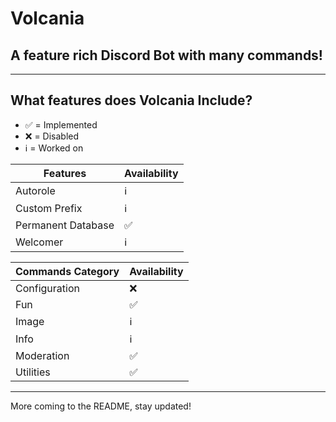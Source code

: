 # Volcania

## A feature rich Discord Bot with many commands!

---

## What features does Volcania Include?

- ✅ = Implemented
- ❌ = Disabled
- ℹ️ = Worked on

| Features           | Availability |
| ------------------ | ------------ |
| Autorole           | ℹ️           |
| Custom Prefix      | ℹ️           |
| Permanent Database | ✅           |
| Welcomer           | ℹ️           |

| Commands Category | Availability |
| ----------------- | ------------ |
| Configuration     | ❌           |
| Fun               | ✅           |
| Image             | ℹ️           |
| Info              | ℹ️           |
| Moderation        | ✅           |
| Utilities         | ✅           |

---

More coming to the README, stay updated!
